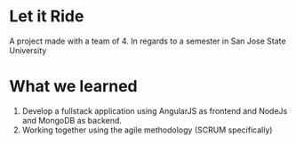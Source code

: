 # Let it Ride

A project made with a team of 4. In regards to a semester in San Jose State University

# What we learned
1. Develop a fullstack application using AngularJS as frontend and NodeJs and MongoDB as backend.
2. Working together using the agile methodology (SCRUM specifically)
